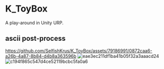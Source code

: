 # K_ToyBox
A play-around in Unity URP.
## ascii post-process
https://github.com/SelfishKrus/K_ToyBox/assets/79186991/0872caa6-a26b-4a87-8b84-d4b8a363596b
![eae3ec211df1ba41b05f32a3aaacd24](https://github.com/SelfishKrus/K_ToyBox/assets/79186991/973d6d43-96eb-4b75-ba48-a8cf75cf756c)
![c194f865c547d4ce52119bcbc5fa0a6](https://github.com/SelfishKrus/K_ToyBox/assets/79186991/a4879a67-29b3-452a-aaea-d863ce6c5e2e)
